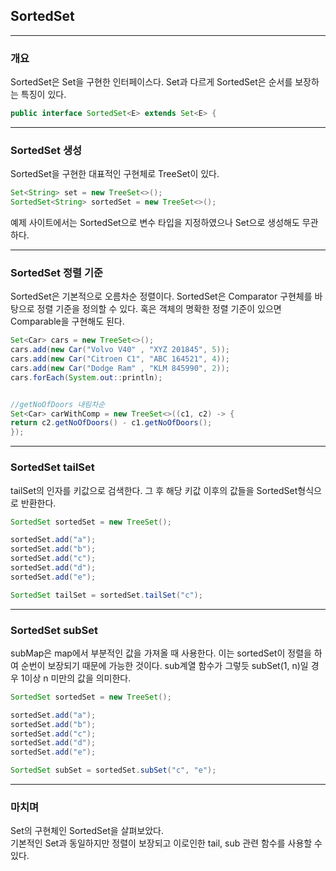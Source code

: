 ## SortedSet

----
### 개요
SortedSet은 Set을 구현한 인터페이스다. Set과 다르게 SortedSet은 순서를 보장하는 특징이 있다.

```java
public interface SortedSet<E> extends Set<E> {
```

----
### SortedSet 생성

SortedSet을 구현한 대표적인 구현체로 TreeSet이 있다.
```java
Set<String> set = new TreeSet<>();
SortedSet<String> sortedSet = new TreeSet<>();
```
예제 사이트에서는 SortedSet으로 변수 타입을 지정하였으나 Set으로 생성해도 무관하다.

----
### SortedSet 정렬 기준
SortedSet은 기본적으로 오름차순 정렬이다.
SortedSet은 Comparator 구현체를 바탕으로 정렬 기준을 정의할 수 있다.
혹은 객체의 명확한 정렬 기준이 있으면 Comparable을 구현해도 된다.

```java
Set<Car> cars = new TreeSet<>();
cars.add(new Car("Volvo V40" , "XYZ 201845", 5));
cars.add(new Car("Citroen C1", "ABC 164521", 4));
cars.add(new Car("Dodge Ram" , "KLM 845990", 2));
cars.forEach(System.out::println);


//getNoOfDoors 내림차순
Set<Car> carWithComp = new TreeSet<>((c1, c2) -> {
return c2.getNoOfDoors() - c1.getNoOfDoors();
});
```

----

### SortedSet tailSet

tailSet의 인자를 키값으로 검색한다.
그 후 해당 키값 이후의 값들을 SortedSet형식으로 반환한다.

```java
SortedSet sortedSet = new TreeSet();

sortedSet.add("a");
sortedSet.add("b");
sortedSet.add("c");
sortedSet.add("d");
sortedSet.add("e");

SortedSet tailSet = sortedSet.tailSet("c");
```

----

### SortedSet subSet

subMap은 map에서 부분적인 값을 가져올 때 사용한다.
이는 sortedSet이 정렬을 하여 순번이 보장되기 때문에 가능한 것이다.
sub계열 함수가 그렇듯 subSet(1, n)일 경우 1이상 n 미만의 값을 의미한다.
```java
SortedSet sortedSet = new TreeSet();

sortedSet.add("a");
sortedSet.add("b");
sortedSet.add("c");
sortedSet.add("d");
sortedSet.add("e");

SortedSet subSet = sortedSet.subSet("c", "e");
```

----

### 마치며
Set의 구현체인 SortedSet을 살펴보았다.<br>
기본적인 Set과 동일하지만 정렬이 보장되고 이로인한 tail, sub 관련 함수를 사용할 수 있다.